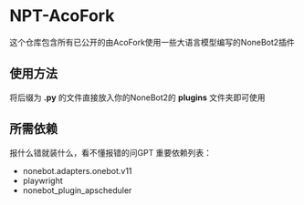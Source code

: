 # NPT-AcoFork
这个仓库包含所有已公开的由AcoFork使用一些大语言模型编写的NoneBot2插件

## 使用方法
将后缀为 **.py** 的文件直接放入你的NoneBot2的 **plugins** 文件夹即可使用

## 所需依赖
报什么错就装什么，看不懂报错的问GPT
重要依赖列表：
 - nonebot.adapters.onebot.v11
 - playwright
 - nonebot_plugin_apscheduler
